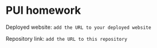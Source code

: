 # PUI homework

Deployed website: `add the URL to your deployed website`

Repository link: `add the URL to this repository`


